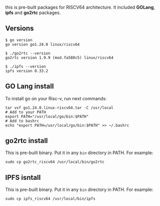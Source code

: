 this is pre-built packages for RISCV64 architecture. It included **GOLang**, **ipfs** and **go2rtc** packages.

## Versions 
```commandline
$ go version
go version go1.24.0 linux/riscv64
```
```commandline
$ ./go2rtc --version
go2rtc version 1.9.9 (mod.fa580c5) linux/riscv64
```
```commandline
$ ./ipfs --version
ipfs version 0.33.2
```
## GO Lang install
To install go on your Risc-v, run next commands:
```commandline
tar vxf go1.24.0.linux-riscv64.tar -C /usr/local
# Add to your PATH
export PATH="/usr/local/go/bin:$PATH"
# Add to bashrc
echo "export PATH=/usr/local/go/bin:$PATH" >> ~/.bashrc
```

## go2rtc install
This is pre-built binary. Put it in any `bin` directory in PATH. For example:
```commandline
sudo cp go2rtc_riscv64 /usr/local/bin/go2rtc
```

## IPFS isntall
This is pre-built binary. Put it in any `bin` directory in PATH. For example:
```commandline
sudo cp ipfs_riscv64 /usr/local/bin/ipfs

```
